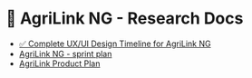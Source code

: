 # 🎨 AgriLink NG - Research Docs

- [✅ Complete UX/UI Design Timeline for AgriLink NG](https://docs.google.com/document/d/1RbBQfR9MScYFCNTb9plYcYOqao8Nt9KG-1gxLAlHUBo/edit?usp=sharing)
- [AgriLink NG - sprint plan](https://docs.google.com/document/d/1FRk9VBDSQzR1FV9vVnJ8SYtd-5lhrPsAqlkLQENUdqQ/edit?usp=sharing)
- [AgriLink Product Plan](https://docs.google.com/document/d/1U70Hx5ipKKLOtIrzqRWts00l3nHUtRNiSOwR41OgHpc/edit?usp=sharing) 
